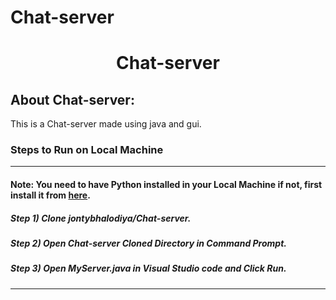 # Chat-server

<div align="center">
  <h1 align="center">Chat-server</h1>
</div>

## About Chat-server:
This is a Chat-server made using java and gui.

### Steps to Run on Local Machine

***

#### Note: You need to have Python installed in your Local Machine if not, first install it from <a href="https://www.jetbrains.com/idea/download/">here</a>.
##### Step 1) Clone jontybhalodiya/Chat-server.
##### Step 2) Open Chat-server Cloned Directory in Command Prompt.
##### Step 3) Open MyServer.java in Visual Studio code and Click Run.

***
